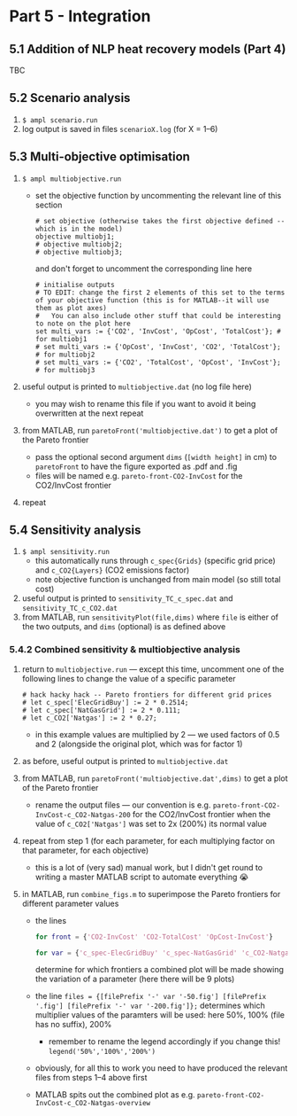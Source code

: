 # Part 5 - Integration

## 5.1 Addition of NLP heat recovery models (Part 4)

TBC

## 5.2 Scenario analysis

1. `$ ampl scenario.run`
2. log output is saved in files `scenarioX.log` (for X = 1–6)

## 5.3 Multi-objective optimisation

1. `$ ampl multiobjective.run`
    - set the objective function by uncommenting the relevant line of this section

        ```ampl
        # set objective (otherwise takes the first objective defined -- which is in the model)
        objective multiobj1;
        # objective multiobj2;
        # objective multiobj3;
        ```

        and don't forget to uncomment the corresponding line here

        ```ampl
        # initialise outputs
        # TO EDIT: change the first 2 elements of this set to the terms of your objective function (this is for MATLAB--it will use them as plot axes)
        #   You can also include other stuff that could be interesting to note on the plot here
        set multi_vars := {'CO2', 'InvCost', 'OpCost', 'TotalCost'}; # for multiobj1
        # set multi_vars := {'OpCost', 'InvCost', 'CO2', 'TotalCost'}; # for multiobj2
        # set multi_vars := {'CO2', 'TotalCost', 'OpCost', 'InvCost'}; # for multiobj3
        ```

2. useful output is printed to `multiobjective.dat` (no log file here)
    - you may wish to rename this file if you want to avoid it being overwritten at the next repeat
3. from MATLAB, run `paretoFront('multiobjective.dat')` to get a plot of the Pareto frontier
    - pass the optional second argument `dims` (`[width height]` in cm) to `paretoFront` to have the figure exported as .pdf and .fig
    - files will be named e.g. `pareto-front-CO2-InvCost` for the CO2/InvCost frontier
4. repeat

## 5.4 Sensitivity analysis

1. `$ ampl sensitivity.run`
    - this automatically runs through `c_spec{Grids}` (specific grid price) and `c_CO2{Layers}` (CO2 emissions factor)
    - note objective function is unchanged from main model (so still total cost)
2. useful output is printed to `sensitivity_TC_c_spec.dat` and `sensitivity_TC_c_CO2.dat`
3. from MATLAB, run `sensitivityPlot(file,dims)` where `file` is either of the two outputs, and `dims` (optional) is as defined above

### 5.4.2 Combined sensitivity & multiobjective analysis

1. return to `multiobjective.run` — except this time, uncomment one of the following lines to change the value of a specific parameter

    ```ampl
    # hack hacky hack -- Pareto frontiers for different grid prices
    # let c_spec['ElecGridBuy'] := 2 * 0.2514;
    # let c_spec['NatGasGrid'] := 2 * 0.111;
    # let c_CO2['Natgas'] := 2 * 0.27;
    ```

    - in this example values are multiplied by 2 — we used factors of 0.5 and 2 (alongside the original plot, which was for factor 1)
2. as before, useful output is printed to `multiobjective.dat`
3. from MATLAB, run `paretoFront('multiobjective.dat',dims)` to get a plot of the Pareto frontier
    - rename the output files — our convention is e.g. `pareto-front-CO2-InvCost-c_CO2-Natgas-200` for the CO2/InvCost frontier when the value of `c_CO2['Natgas']` was set to 2x (200%) its normal value
4. repeat from step 1 (for each parameter, for each multiplying factor on that parameter, for each objective)
    - this is a lot of (very sad) manual work, but I didn't get round to writing a master MATLAB script to automate everything 😭
5. in MATLAB, run `combine_figs.m` to superimpose the Pareto frontiers for different parameter values
    - the lines
    
        ```matlab
        for front = {'CO2-InvCost' 'CO2-TotalCost' 'OpCost-InvCost'}
        ```

        ```matlab
        for var = {'c_spec-ElecGridBuy' 'c_spec-NatGasGrid' 'c_CO2-Natgas'}
        ```
        
        determine for which frontiers a combined plot will be made showing the variation of a parameter (here there will be 9 plots)
    - the line `files = {[filePrefix '-' var '-50.fig'] [filePrefix '.fig'] [filePrefix '-' var '-200.fig']};` determines which multiplier values of the paramters will be used: here 50%, 100% (file has no suffix), 200%
        - remember to rename the legend accordingly if you change this! `legend('50%','100%','200%')`
    - obviously, for all this to work you need to have produced the relevant files from steps 1–4 above first
    - MATLAB spits out the combined plot as e.g. `pareto-front-CO2-InvCost-c_CO2-Natgas-overview`
